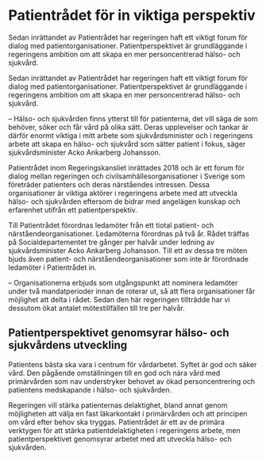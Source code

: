 # Patientrådet för in viktiga perspektiv

Sedan inrättandet av Patientrådet har regeringen haft ett viktigt forum för dialog med patientorganisationer. Patientperspektivet är grundläggande i regeringens ambition om att skapa en mer personcentrerad hälso- och sjukvård.

Sedan inrättandet av Patientrådet har regeringen haft ett viktigt forum för dialog med patientorganisationer. Patientperspektivet är grundläggande i regeringens ambition om att skapa en mer personcentrerad hälso- och sjukvård.

– Hälso- och sjukvården finns ytterst till för patienterna, det vill säga de som behöver, söker och får vård på olika sätt. Deras upplevelser och tankar är därför enormt viktiga i mitt arbete som sjukvårdsminister och i regeringens arbete att skapa en hälso- och sjukvård som sätter patient i fokus, säger sjukvårdsminister Acko Ankarberg Johansson.

Patientrådet inom Regeringskansliet inrättades 2018 och är ett forum för dialog mellan regeringen och civilsamhällesorganisationer i Sverige som företräder patienters och deras närståendes intressen. Dessa organisationer är viktiga aktörer i regeringens arbete med att utveckla hälso- och sjukvården eftersom de bidrar med angelägen kunskap och erfarenhet utifrån ett patientperspektiv.

Till Patientrådet förordnas ledamöter från ett tiotal patient- och närståendeorganisationer. Ledamöterna förordnas på två år. Rådet träffas på Socialdepartementet tre gånger per halvår under ledning av sjukvårdsminister Acko Ankarberg Johansson. Till ett av dessa tre möten bjuds även patient- och närståendeorganisationer som inte är förordnade ledamöter i Patientrådet in.

– Organisationerna erbjuds som utgångspunkt att nominera ledamöter under två mandatperioder innan de roterar ut, så att flera organisationer får möjlighet att delta i rådet. Sedan den här regeringen tillträdde har vi dessutom ökat antalet mötestillfällen till tre per halvår.

## Patientperspektivet genomsyrar hälso- och sjukvårdens utveckling

Patientens bästa ska vara i centrum för vårdarbetet. Syftet är god och säker vård. Den pågående omställningen till en god och nära vård med primärvården som nav understryker behovet av ökad personcentrering och patientens medskapande i hälso- och sjukvården.

Regeringen vill stärka patienternas delaktighet, bland annat genom möjligheten att välja en fast läkarkontakt i primärvården och att principen om vård efter behov ska tryggas. Patientrådet är ett av de primära verktygen för att stärka patientdelaktigheten i regeringens arbete, men patientperspektivet genomsyrar arbetet med att utveckla hälso- och sjukvården.
